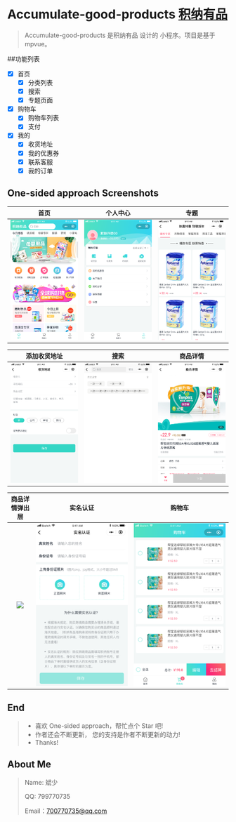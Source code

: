 # Accumulate-good-products [积纳有品](https://github.com/28468/Accumulate-good-products/tree/liubinbin)

> ​Accumulate-good-products 是积纳有品 设计的 小程序。项目是基于 mpvue。


##功能列表
- [x] 首页
  - [x] 分类列表
  - [x] 搜索
  - [x] 专题页面
- [x] 购物车
  - [x] 购物车列表
  - [x] 支付
- [x] 我的
  - [x] 收货地址
  - [x] 我的优惠券
  - [x] 联系客服
  - [x] 我的订单

## One-sided approach Screenshots

|         首页        |         个人中心        |         专题        |
| :------------------: | :----------------------: | :------------------: |
| ![](./积纳有品/static/images/首页.png) | ![](./积纳有品/static/images/我的.png) | ![](./积纳有品/static/images/专题.png) |

|         添加收货地址         |          搜索          |            商品详情           | 
| :-------------------: | :-------------------------: | :----------------------------: |
| ![](./积纳有品/static/images/添加收货地址.png) | ![](./积纳有品/static/images/搜索.png) | ![](./积纳有品/static/images/商品详情.png) |

|         商品详情弹出层         |          实名认证          |            购物车           | 
| :-------------------: | :-------------------------: | :----------------------------: |
| ![](./积纳有品/static/images/商品详情弹出层.png) | ![](./积纳有品/static/images/实名认证.png) | ![](./积纳有品/static/images/购物车.png) |


## End

> - 喜欢 One-sided approach，帮忙点个 Star 吧!
> - 作者还会不断更新， 您的支持是作者不断更新的动力!
> - Thanks!

## About Me

> Name: 斌少
>
> QQ: 799770735
>
> Email：700770735@qq.com